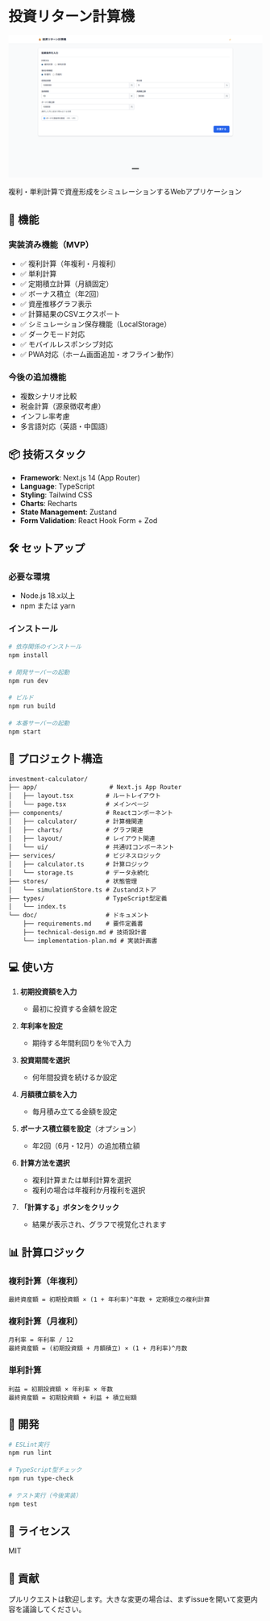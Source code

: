 # 投資リターン計算機

![投資リターン計算機 スクリーンショット](./png/app-screenshot.png)

複利・単利計算で資産形成をシミュレーションするWebアプリケーション

## 🚀 機能

### 実装済み機能（MVP）
- ✅ 複利計算（年複利・月複利）
- ✅ 単利計算
- ✅ 定期積立計算（月額固定）
- ✅ ボーナス積立（年2回）
- ✅ 資産推移グラフ表示
- ✅ 計算結果のCSVエクスポート
- ✅ シミュレーション保存機能（LocalStorage）
- ✅ ダークモード対応
- ✅ モバイルレスポンシブ対応
- ✅ PWA対応（ホーム画面追加・オフライン動作）

### 今後の追加機能
- 複数シナリオ比較
- 税金計算（源泉徴収考慮）
- インフレ率考慮
- 多言語対応（英語・中国語）

## 📦 技術スタック

- **Framework**: Next.js 14 (App Router)
- **Language**: TypeScript
- **Styling**: Tailwind CSS
- **Charts**: Recharts
- **State Management**: Zustand
- **Form Validation**: React Hook Form + Zod

## 🛠️ セットアップ

### 必要な環境
- Node.js 18.x以上
- npm または yarn

### インストール

```bash
# 依存関係のインストール
npm install

# 開発サーバーの起動
npm run dev

# ビルド
npm run build

# 本番サーバーの起動
npm start
```

## 📂 プロジェクト構造

```
investment-calculator/
├── app/                    # Next.js App Router
│   ├── layout.tsx         # ルートレイアウト
│   └── page.tsx           # メインページ
├── components/            # Reactコンポーネント
│   ├── calculator/        # 計算機関連
│   ├── charts/            # グラフ関連
│   ├── layout/            # レイアウト関連
│   └── ui/                # 共通UIコンポーネント
├── services/              # ビジネスロジック
│   ├── calculator.ts      # 計算ロジック
│   └── storage.ts         # データ永続化
├── stores/                # 状態管理
│   └── simulationStore.ts # Zustandストア
├── types/                 # TypeScript型定義
│   └── index.ts
└── doc/                   # ドキュメント
    ├── requirements.md    # 要件定義書
    ├── technical-design.md # 技術設計書
    └── implementation-plan.md # 実装計画書
```

## 💻 使い方

1. **初期投資額を入力**
   - 最初に投資する金額を設定

2. **年利率を設定**
   - 期待する年間利回りを％で入力

3. **投資期間を選択**
   - 何年間投資を続けるか設定

4. **月額積立額を入力**
   - 毎月積み立てる金額を設定

5. **ボーナス積立額を設定**（オプション）
   - 年2回（6月・12月）の追加積立額

6. **計算方法を選択**
   - 複利計算または単利計算を選択
   - 複利の場合は年複利か月複利を選択

7. **「計算する」ボタンをクリック**
   - 結果が表示され、グラフで視覚化されます

## 📊 計算ロジック

### 複利計算（年複利）
```
最終資産額 = 初期投資額 × (1 + 年利率)^年数 + 定期積立の複利計算
```

### 複利計算（月複利）
```
月利率 = 年利率 / 12
最終資産額 = (初期投資額 + 月額積立) × (1 + 月利率)^月数
```

### 単利計算
```
利益 = 初期投資額 × 年利率 × 年数
最終資産額 = 初期投資額 + 利益 + 積立総額
```

## 🔧 開発

```bash
# ESLint実行
npm run lint

# TypeScript型チェック
npm run type-check

# テスト実行（今後実装）
npm test
```

## 📄 ライセンス

MIT

## 👥 貢献

プルリクエストは歓迎します。大きな変更の場合は、まずissueを開いて変更内容を議論してください。
